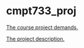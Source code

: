 # cmpt733_proj

[The course project demands.](https://sfu-db.github.io/bigdata-cmpt733/FinalProject/project-instruction.html)

[The project description.](https://sfu-db.github.io/bigdata-cmpt733/FinalProject/Measuring-observable-influence-and-impact-of-scientific-research-beyond-academia.pdf)


